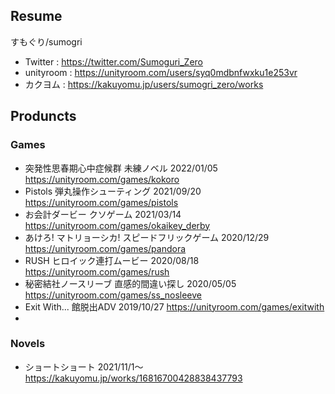 ## Resume

すもぐり/sumogri

- Twitter : https://twitter.com/Sumoguri_Zero
- unityroom : https://unityroom.com/users/syq0mdbnfwxku1e253vr
- カクヨム : https://kakuyomu.jp/users/sumogri_zero/works

## Produncts

### Games

- 突発性思春期心中症候群 未練ノベル 2022/01/05 https://unityroom.com/games/kokoro
- Pistols 弾丸操作シューティング 2021/09/20 https://unityroom.com/games/pistols
- お会計ダービー クソゲーム 2021/03/14 https://unityroom.com/games/okaikey_derby
- あけろ! マトリョーシカ! スピードフリックゲーム 2020/12/29 https://unityroom.com/games/pandora
- RUSH ヒロイック連打ムービー 2020/08/18 https://unityroom.com/games/rush
- 秘密結社ノースリーブ 直感的間違い探し 2020/05/05  https://unityroom.com/games/ss_nosleeve
- Exit With... 館脱出ADV  2019/10/27 https://unityroom.com/games/exitwith
- 

### Novels

- ショートショート 2021/11/1～ https://kakuyomu.jp/works/16816700428838437793
